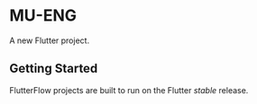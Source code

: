 # MU-ENG

A new Flutter project.

## Getting Started

FlutterFlow projects are built to run on the Flutter _stable_ release.
